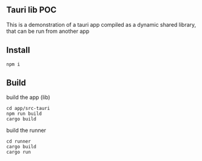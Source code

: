 ## Tauri lib POC

This is a demonstration of a tauri app compiled as a dynamic
shared library, that can be run from another app

## Install

```
npm i
```

## Build

build the app (lib)

```
cd app/src-tauri
npm run build
cargo build
```

build the runner

```
cd runner
cargo build
cargo run
```
